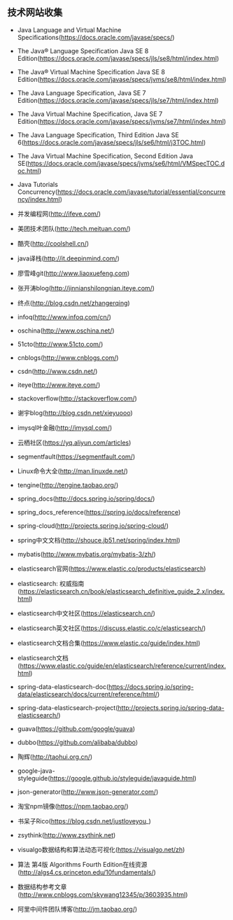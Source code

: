 ## 技术网站收集

- Java Language and Virtual Machine Specifications(https://docs.oracle.com/javase/specs/)
- The Java® Language Specification Java SE 8 Edition(https://docs.oracle.com/javase/specs/jls/se8/html/index.html)
- The Java® Virtual Machine Specification Java SE 8 Edition(https://docs.oracle.com/javase/specs/jvms/se8/html/index.html)
- The Java Language Specification, Java SE 7 Edition(https://docs.oracle.com/javase/specs/jls/se7/html/index.html)
- The Java Virtual Machine Specification, Java SE 7 Edition(https://docs.oracle.com/javase/specs/jvms/se7/html/index.html)
- The Java Language Specification, Third Edition Java SE 6(https://docs.oracle.com/javase/specs/jls/se6/html/j3TOC.html)
- The Java Virtual Machine Specification, Second Edition Java SE(https://docs.oracle.com/javase/specs/jvms/se6/html/VMSpecTOC.doc.html) 
- Java Tutorials Concurrency(https://docs.oracle.com/javase/tutorial/essential/concurrency/index.html)


- 并发编程网(http://ifeve.com/)
- 美团技术团队(http://tech.meituan.com/)
- 酷壳(http://coolshell.cn/)
- java译栈(http://it.deepinmind.com/)
- 廖雪峰git(http://www.liaoxuefeng.com)
- 张开涛blog(http://jinnianshilongnian.iteye.com/)
- 终点(http://blog.csdn.net/zhangerqing)
- infoq(http://www.infoq.com/cn/)
- oschina(http://www.oschina.net/)
- 51cto(http://www.51cto.com/)
- cnblogs(http://www.cnblogs.com/)
- csdn(http://www.csdn.net/)
- iteye(http://www.iteye.com/)
- stackoverflow(http://stackoverflow.com/)
- 谢宇blog(http://blog.csdn.net/xieyuooo)
- imysql叶金融(http://imysql.com/)
- 云栖社区(https://yq.aliyun.com/articles)
- segmentfault(https://segmentfault.com/)
- Linux命令大全(http://man.linuxde.net/)
- tengine(http://tengine.taobao.org/)
- spring_docs(http://docs.spring.io/spring/docs/)
- spring_docs_reference(https://spring.io/docs/reference)
- spring-cloud(http://projects.spring.io/spring-cloud/)
- spring中文文档(http://shouce.jb51.net/spring/index.html)
- mybatis(http://www.mybatis.org/mybatis-3/zh/)
- elasticsearch官网(https://www.elastic.co/products/elasticsearch)
- elasticsearch: 权威指南(https://elasticsearch.cn/book/elasticsearch_definitive_guide_2.x/index.html)
- elasticsearch中文社区(https://elasticsearch.cn/)
- elasticsearch英文社区(https://discuss.elastic.co/c/elasticsearch/)
- elasticsearch文档合集(https://www.elastic.co/guide/index.html)
- elasticsearch文档(https://www.elastic.co/guide/en/elasticsearch/reference/current/index.html)
- spring-data-elasticsearch-doc(https://docs.spring.io/spring-data/elasticsearch/docs/current/reference/html/)
- spring-data-elasticsearch-project(http://projects.spring.io/spring-data-elasticsearch/)
- guava(https://github.com/google/guava)
- dubbo(https://github.com/alibaba/dubbo)
- 陶辉(http://taohui.org.cn/)
- google-java-styleguide(https://google.github.io/styleguide/javaguide.html)
- json-generator(http://www.json-generator.com/)
- 淘宝npm镜像(https://npm.taobao.org/)
- 书呆子Rico(https://blog.csdn.net/justloveyou_)
- zsythink(http://www.zsythink.net)
- visualgo数据结构和算法动态可视化(https://visualgo.net/zh)
- 算法 第4版 Algorithms Fourth Edition在线资源(http://algs4.cs.princeton.edu/10fundamentals/)
- 数据结构参考文章(http://www.cnblogs.com/skywang12345/p/3603935.html)
- 阿里中间件团队博客(http://jm.taobao.org/)